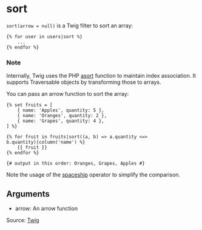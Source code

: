 # sort

`sort(arrow = null)` is a Twig filter to sort an array:

```twig
{% for user in users|sort %}
    ...
{% endfor %}
```

### Note

Internally, Twig uses the PHP [asort](https://www.php.net/asort) function to maintain index association. It supports
Traversable objects by transforming those to arrays.

You can pass an arrow function to sort the array:

```twig
{% set fruits = [
    { name: 'Apples', quantity: 5 }, 
    { name: 'Oranges', quantity: 2 }, 
    { name: 'Grapes', quantity: 4 },
] %}

{% for fruit in fruits|sort((a, b) => a.quantity <=> b.quantity)|column('name') %} 
    {{ fruit }} 
{% endfor %}

{# output in this order: Oranges, Grapes, Apples #} 
```

Note the usage of the [spaceship](https://www.php.net/manual/en/language.operators.comparison.php) operator to simplify
the comparison.

## Arguments

- arrow: An arrow function

Source: [Twig](https://twig.symfony.com/sort)
